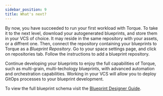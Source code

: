 ```yaml
---
sidebar_position: 9
title: What's next?
---
```


By now, you have succeeded to run your first workload with Torque. To take it to the next level, download your autogenerated blueprints, and store them in your VCS of choice. It may reside in the same repository with your assets, or a diffrent one. 
Then, connect the repository containing your blueprints to Torque as a *Blueprint Repository*. Go to your space settings page, and click on repositories tab. Follow the instructions to add a blueprint repository. 

Continue developing your blueprints to enjoy the full capabilities of Torque, such as multi-grain, multi-techology blueprints, with advanced automation and orchestration capabilities. Working in your VCS will allow you to deploy GitOps processes to your blueprint development.

To view the full blueprint schema visit the [Blueprint Designer Guide](/blueprint-designer-guide/blueprints). 

